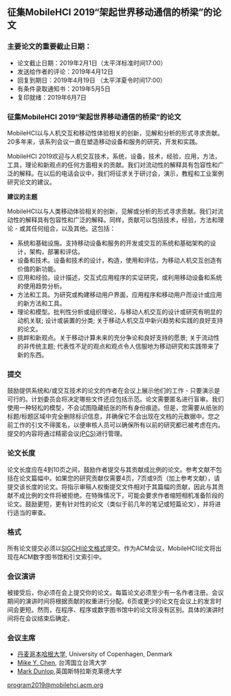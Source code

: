 ## 征集MobileHCI 2019“架起世界移动通信的桥梁”的论文
### **主要论文的重要截止日期：**

*   论文截止日期：2019年2月1日（太平洋标准时间17:00）
*   发送给作者的评论：2019年4月12日
*   回复到期日：2019年4月19日  （太平洋夏令时间17:00）
*   有条件录取通知书：2019年5月5日
*   复印就绪：2019年6月7日

### **征集MobileHCI 2019“架起世界移动通信的桥梁”的论文**

MobileHCI以与人机交互和移动性体验相关的创新，见解和分析的形式寻求贡献。20多年来，该系列会议一直在塑造移动设备和服务的研究，开发和实践。

MobileHCI 2019欢迎与人机交互技术，系统，设备，技术，经验，应用，方法，工具，理论和新观点的任何方面相关的贡献。我们对流动性的解释具有包容性和广泛的解释。在以后的电话会议中，我们将征求关于研讨会，演示，教程和工业案例研究论文的建议。

**建议的主题**

MobileHCI以与人类移动体验相关的创新，见解或分析的形式寻求贡献。我们对流动性的解释具有包容性和广泛的解释。同样，贡献可以包括技术，经验，方法和理论 - 或其任何组合，以及其他。这包括：

*   系统和基础设施。支持移动设备和服务的开发或交互的系统和基础架构的设计，架构，部署和评估。
*   设备和技术。设备和技术的设计，构造，使用和评估，为移动人机交互创造有价值的新功能。
*   应用和经验。设计描述，交互式应用程序的实证研究，或利用移动设备和系统的使用趋势分析。
*   方法和工具。为研究或构建移动用户界面，应用程序和移动用户而设计或应用的新方法和工具。
*   理论和模型。批判性分析或组织理论，与移动人机交互的设计或研究有明显的动机关联; 设计或装置的分类; 关于移动人机交互中新兴趋势和实践的良好支持的论文。
*   挑衅和新观点。关于移动计算未来的充分争论和良好支持的愿景; 关于流动性的非传统主题; 代表性不足的观点和观点令人信服地为移动研究和实践带来了新的东西。

### **提交**
鼓励提供系统和/或交互技术的论文的作者在会议上展示他们的工作 - 只要演示是可行的。计划委员会将决定哪些文件还应包括示范。论文需要匿名进行盲审。我们使用一种轻松的模型，不会试图隐藏纸张的所有身份痕迹。但是，您需要从纸张的标题/标题区域中完全删除标识信息，并确保它不会出现在文档的元数据中。您之前工作的引文不得匿名，以便审核人员可以确保所有以前的研究都已被考虑在内。提交的内容将通过精密会议[(PCS)](http://new.precisionconference.com/)进行管理。 

### **论文长度**

论文长度应在4到10页之间，鼓励作者提交与其贡献成比例的论文。参考文献不包括在论文篇幅中。如果您的研究贡献仅需要4页，7页或9页（加上参考文献），请提交该长度的论文。将指示审稿人权衡提交文件相对于其篇幅的贡献，因此与其贡献不成比例的文件将被拒绝。在特殊情况下，可能会要求作者缩短相机准备阶段的论文。鼓励更短，更有针对性的论文（类似于前几年的笔记或短篇论文），并将进行适当的审查。

### **格式**

所有论文提交必须以[SIGCHI论文格式](https://github.com/sigchi/Document-Formats)提交。作为ACM会议，MobileHCI论文将出现在ACM数字图书馆和引文索引中。

### **会议演讲**

被接受后，你必须在会上提交你的论文。每篇论文必须至少有一名作者注册。会议期间的演讲时间将根据贡献的权重进行分配。6页或更少的论文在会议上的发言时间会更短。然而，在程序、程序或数字图书馆中的论文将没有区别。具体的演讲时间将在会议结束后确定。



### **会议主席**

*   [丹麦哥本哈根大学](http://www.joannabergstrom.fi), University of Copenhagen, Denmark
*   [Mike Y. Chen](https://mikechen.com), 台湾国立台湾大学
*   [Mark Dunlop](https://personal.cis.strath.ac.uk/mark.dunlop/),英国斯特拉斯克莱德大学

<program2019@mobilehci.acm.org>
